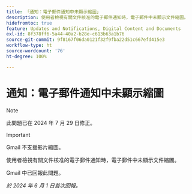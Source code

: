 ```yaml
---
title: 「通知：電子郵件通知中未顯示縮圖」
description: 使用者檢視有關文件核准的電子郵件通知時，電子郵件中未顯示文件縮圖。
hidefromtoc: true
feature: Updates and Notifications, Digital Content and Documents
exl-id: 8f378ff6-5a44-40a2-b28e-c613b63a1b76
source-git-commit: 9f8167f06da0121f32f9fba22d51c667efd415e3
workflow-type: ht
source-wordcount: '76'
ht-degree: 100%

---
```


# 通知：電子郵件通知中未顯示縮圖

>[!NOTE]
>
>此問題已在 2024 年 7 月 29 日修正。

>[!IMPORTANT]
>
>Gmail 不支援影片縮圖。

使用者檢視有關文件核准的電子郵件通知時，電子郵件中未顯示文件縮圖。

Gmail 中已回報此問題。

_於 2024 年 6 月 1 日首次回報。_
